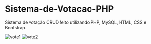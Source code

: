 # Sistema-de-Votacao-PHP

Sistema de votação CRUD feito utilizando PHP, MySQL, HTML, CSS e Bootstrap.

![vote1](https://user-images.githubusercontent.com/71944010/98622458-547a7280-22e8-11eb-91d0-42333972e68b.png)
![vote2](https://user-images.githubusercontent.com/71944010/98622462-55ab9f80-22e8-11eb-8809-09a6700de229.png)
